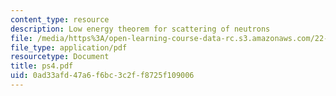 ```yaml
---
content_type: resource
description: Low energy theorem for scattering of neutrons
file: /media/https%3A/open-learning-course-data-rc.s3.amazonaws.com/22-101-applied-nuclear-physics-fall-2003/0ad33afd47a6f6bc3c2ff8725f109006_ps4.pdf
file_type: application/pdf
resourcetype: Document
title: ps4.pdf
uid: 0ad33afd-47a6-f6bc-3c2f-f8725f109006
---
```

